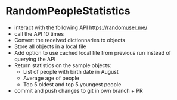 # RandomPeopleStatistics
- interact with the following API https://randomuser.me/
- call the API 10 times
- Convert the received dictionnaries to objects
- Store all objects in a local file
- Add option to use cached local file from previous run instead of querying the API 
- Return statistics on the sample objects:
  - List of people with birth date in August
  - Average age of people
  - Top 5 oldest and top 5 youngest people
- commit and push changes to git in own branch + PR
